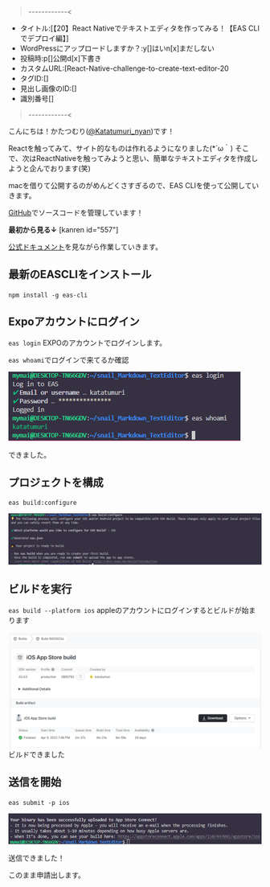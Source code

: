 >------------<
- タイトル:[【20】React Nativeでテキストエディタを作ってみる！【EAS CLIでデプロイ編】]
- WordPressにアップロードしますか？:y[]はいn[x]まだしない
- 投稿時:p[]公開d[x]下書き
- カスタムURL:[React-Native-challenge-to-create-text-editor-20
- タグID:[]
- 見出し画像のID:[]
- 識別番号[]
>------------<

<!-- ↓続き
[kanren id=""] -->

こんにちは！かたつむり([@Katatumuri_nyan](https://twitter.com/Katatumuri_nyan))です！

Reactを触ってみて、サイト的なものは作れるようになりました(*´ω｀)
そこで、次はReactNativeを触ってみようと思い、簡単なテキストエディタを作成しようと企んでおります(笑)

macを借りて公開するのがめんどくさすぎるので、EAS CLIを使って公開していきます。

[GitHub](https://github.com/katatumuri-maimai/snail_Markdown_TextEditor)でソースコードを管理しています！

**最初から見る↓**
[kanren id="557"]

<!-- **前回を見る↓**
[kanren id="661"] -->

[公式ドキュメント](https://docs.expo.dev/build/setup/)を見ながら作業していきます。

## 最新のEASCLIをインストール
`npm install -g eas-cli`

## Expoアカウントにログイン
`eas login`
EXPOのアカウントでログインします。

`eas whoami`でログインで来てるか確認

![picture 1](../../images/be78a9e1e6d23fb0b440ff93b44c41d8b254d9171a8630c321ee5b4630c91fa2.png)  

できました。

## プロジェクトを構成
`eas build:configure`

![picture 2](../../images/842a398a87352dc96a3a1026bc5364dc575730abce95042a5bc896e29eddcfd6.png)  


## ビルドを実行
`eas build --platform ios`
appleのアカウントにログインするとビルドが始まります

![picture 3](../../images/e8a5a45cdd402c875ee4624878a77d496a9254b613ddaf3dd7882555a3846351.png)  
ビルドできました

## 送信を開始
`eas submit -p ios`

![picture 4](../../images/53ef9cfaad9c09123252cc245406239df68a1db8739c4ccf935b7c6815a156ae.png)  

送信できました！

このまま申請出します。